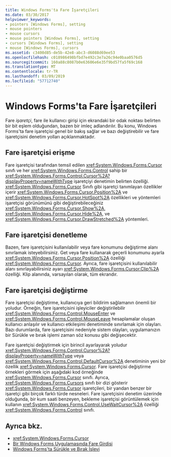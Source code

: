```yaml
---
title: Windows Forms'ta Fare İşaretçileri
ms.date: 03/30/2017
helpviewer_keywords:
- pointers [Windows Forms], setting
- mouse pointers
- mouse cursors
- mouse pointers [Windows Forms], setting
- cursors [Windows Forms], setting
- mouse [Windows Forms], cursors
ms.assetid: c3400d85-de5b-42e8-abc3-d6088d69ee53
ms.openlocfilehash: c018986498bfbd7e492c3e7a26c94e0baa0576d5
ms.sourcegitcommit: 160a88c8087b0e63606e6e35f9bd57fa5f69c168
ms.translationtype: MT
ms.contentlocale: tr-TR
ms.lasthandoff: 03/09/2019
ms.locfileid: "57712740"
---
```

# <a name="mouse-pointers-in-windows-forms"></a>Windows Forms'ta Fare İşaretçileri
Fare *işaretçi*, fare ile kullanıcı girişi için ekrandaki bir odak noktası belirten bir bit eşlem olduğundan, bazen bir imleç adlandırılır. Bu konu, Windows Forms'ta fare işaretçisi genel bir bakış sağlar ve bazı değiştirebilir ve fare işaretçisini denetim yolları açıklanmaktadır.  
  
## <a name="accessing-the-mouse-pointer"></a>Fare işaretçisi erişme  
 Fare işaretçisi tarafından temsil edilen <xref:System.Windows.Forms.Cursor> sınıfı ve her <xref:System.Windows.Forms.Control> sahip bir <xref:System.Windows.Forms.Control.Cursor%2A?displayProperty=nameWithType> işaretçiyi denetimin belirten özelliği. <xref:System.Windows.Forms.Cursor> Sınıfı gibi işaretçi tanımlayan özellikler içerir <xref:System.Windows.Forms.Cursor.Position%2A> ve <xref:System.Windows.Forms.Cursor.HotSpot%2A> özellikleri ve yöntemleri işaretçisi görünümünü gibi değiştirebileceğiniz <xref:System.Windows.Forms.Cursor.Show%2A>, <xref:System.Windows.Forms.Cursor.Hide%2A>, ve <xref:System.Windows.Forms.Cursor.DrawStretched%2A> yöntemleri.  
  
## <a name="controlling-the-mouse-pointer"></a>Fare işaretçisi denetleme  
 Bazen, fare işaretçisini kullanılabilir veya fare konumunu değiştirme alanı sınırlamak isteyebilirsiniz. Get veya fare kullanarak geçerli konumunu ayarla <xref:System.Windows.Forms.Cursor.Position%2A> özelliği <xref:System.Windows.Forms.Cursor>. Ayrıca, fare işaretçisini kullanılabilir alanı sınırlayabilirsiniz ayarı <xref:System.Windows.Forms.Cursor.Clip%2A> özelliği. Klip alanında, varsayılan olarak, tüm ekrandır.  
  
## <a name="changing-the-mouse-pointer"></a>Fare işaretçisi değiştirme  
 Fare işaretçisi değiştirme, kullanıcıya geri bildirim sağlamanın önemli bir yoludur. Örneğin, fare işaretçisini işleyiciler değiştirilebilir <xref:System.Windows.Forms.Control.MouseEnter> ve <xref:System.Windows.Forms.Control.MouseLeave> hesaplamalar oluşan kullanıcı anlaşılır ve kullanıcı etkileşimi denetiminde sınırlamak için olayları. Bazı durumlarda, fare işaretçisini nedeniyle sistem olayları, uygulamanızın bir Sürükle ve bırak işlemi zaman söz konusu gibi değişecektir.  
  
 Fare işaretçisi değiştirmek için birincil ayarlayarak yoludur <xref:System.Windows.Forms.Control.Cursor%2A?displayProperty=nameWithType> veya <xref:System.Windows.Forms.Control.DefaultCursor%2A> denetiminin yeni bir özellik <xref:System.Windows.Forms.Cursor>. Fare işaretçisi değiştirme örnekleri görmek için aşağıdaki kod örneğinde <xref:System.Windows.Forms.Cursor> sınıfı. Ayrıca, <xref:System.Windows.Forms.Cursors> sınıfı bir dizi gösterir <xref:System.Windows.Forms.Cursor> işaretçileri, bir yandan benzer bir işaretçi gibi birçok farklı türde nesneleri. Fare işaretçisini denetim üzerinde olduğunda, bir kum saati benzeyen, bekleme işaretçisi görüntülemek için kullanın <xref:System.Windows.Forms.Control.UseWaitCursor%2A> özelliği <xref:System.Windows.Forms.Control> sınıfı.  
  
## <a name="see-also"></a>Ayrıca bkz.
- <xref:System.Windows.Forms.Cursor>
- [Bir Windows Forms Uygulamasında Fare Girdisi](mouse-input-in-a-windows-forms-application.md)
- [Windows Forms'ta Sürükle ve Bırak İşlevi](drag-and-drop-functionality-in-windows-forms.md)
